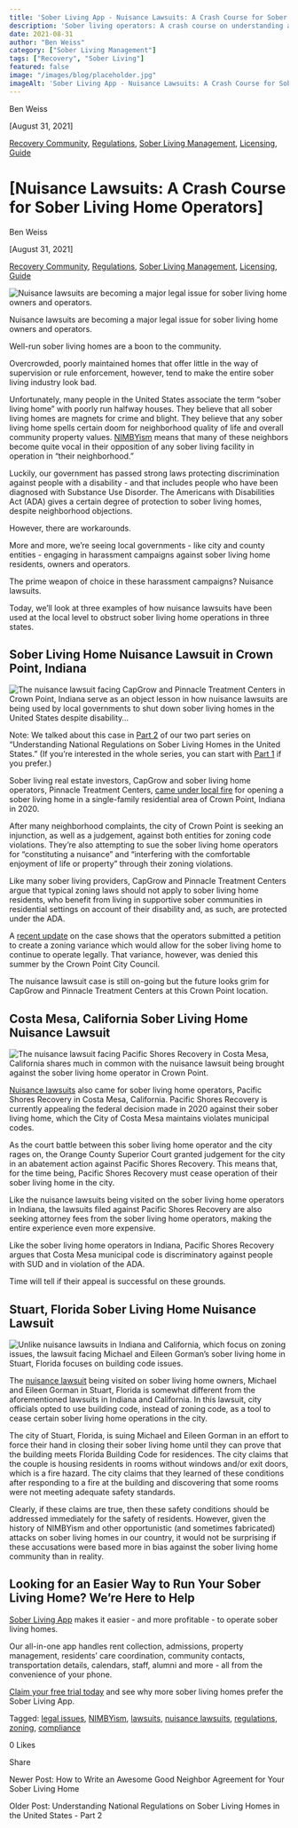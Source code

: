 ```yaml
---
title: 'Sober Living App - Nuisance Lawsuits: A Crash Course for Sober Living Home Operators'
description: 'Sober living operators: A crash course on understanding and responding to nuisance lawsuits. Learn how to protect your facility.'
date: 2021-08-31
author: "Ben Weiss"
category: ["Sober Living Management"]
tags: ["Recovery", "Sober Living"]
featured: false
image: "/images/blog/placeholder.jpg"
imageAlt: 'Sober Living App - Nuisance Lawsuits: A Crash Course for Sober Living Home Operators'
---
```


Ben Weiss

[August 31, 2021]

[Recovery Community](/sober-living-app-blog/category/Recovery+Community), [Regulations](/sober-living-app-blog/category/Regulations), [Sober Living Management](/sober-living-app-blog/category/Sober+Living+Management), [Licensing](/sober-living-app-blog/category/Licensing), [Guide](/sober-living-app-blog/category/Guide)

#  [Nuisance Lawsuits: A Crash Course for Sober Living Home Operators]

Ben Weiss

[August 31, 2021]

[Recovery Community](/sober-living-app-blog/category/Recovery+Community), [Regulations](/sober-living-app-blog/category/Regulations), [Sober Living Management](/sober-living-app-blog/category/Sober+Living+Management), [Licensing](/sober-living-app-blog/category/Licensing), [Guide](/sober-living-app-blog/category/Guide)

![Nuisance lawsuits are becoming a major legal issue for sober living home owners and operators.](/images/blog/nuisance-lawsuits-a-crash-course-for-sober-living-home-operators/Screen_Shot_2021-08-26_at_2.26.17_PM.png)

Nuisance lawsuits are becoming a major legal issue for sober living home owners and operators. 

Well-run sober living homes are a boon to the community. 

Overcrowded, poorly maintained homes that offer little in the way of supervision or rule enforcement, however, tend to make the entire sober living industry look bad.

Unfortunately, many people in the United States associate the term “sober living home” with poorly run halfway houses. They believe that all sober living homes are magnets for crime and blight. They believe that any sober living home spells certain doom for neighborhood quality of life and overall community property values. [NIMBYism](https://soberlivingapp.com/sober-living-app-blog/2019/11/19/dealing-with-nimbys-at-your-sober-living-housenbsp) means that many of these neighbors become quite vocal in their opposition of any sober living facility in operation in “their neighborhood.”

Luckily, our government has passed strong laws protecting discrimination against people with a disability - and that includes people who have been diagnosed with Substance Use Disorder. The Americans with Disabilities Act (ADA) gives a certain degree of protection to sober living homes, despite neighborhood objections. 

However, there are workarounds. 

More and more, we’re seeing local governments - like city and county entities - engaging in harassment campaigns against sober living home residents, owners and operators. 

The prime weapon of choice in these harassment campaigns? Nuisance lawsuits. 

Today, we’ll look at three examples of how nuisance lawsuits have been used at the local level to obstruct sober living home operations in three states. 

## Sober Living Home Nuisance Lawsuit in Crown Point, Indiana 

![The nuisance lawsuit facing CapGrow and Pinnacle Treatment Centers in Crown Point, Indiana serve as an object lesson in how nuisance lawsuits are being used by local governments to shut down sober living homes in the United States despite disability…](/images/blog/nuisance-lawsuits-a-crash-course-for-sober-living-home-operators/Screen_Shot_2021-08-26_at_2.24.44_PM.png)

Note: We talked about this case in [Part 2](../17/understanding-national-regulations-on-sober-living-homes-in-the-united-states-part-2.html) of our two part series on “Understanding National Regulations on Sober Living Homes in the United States.” (If you’re interested in the whole series, you can start with [Part 1](https://soberlivingapp.com/sober-living-app-blog/2021/8/3/understanding-national-regulations-on-sober-living-homes-in-the-united-states-part-1) if you prefer.)

Sober living real estate investors, CapGrow and sober living home operators, Pinnacle Treatment Centers, [came under local fire](https://www.nwitimes.com/news/halfway-house-amid-crown-point-family-homes-angers-residents-prompts-city-lawsuit/article_3f3eb707-5ca0-5949-96e1-ab986d74d4ab.html) for opening a sober living home in a single-family residential area of Crown Point, Indiana in 2020. 

After many neighborhood complaints, the city of Crown Point is seeking an injunction, as well as a judgement, against both entities for zoning code violations. They’re also attempting to sue the sober living home operators for “constituting a nuisance” and “interfering with the comfortable enjoyment of life or property” through their zoning violations. 

Like many sober living providers, CapGrow and Pinnacle Treatment Centers argue that typical zoning laws should not apply to sober living home residents, who benefit from living in supportive sober communities in residential settings on account of their disability and, as such, are protected under the ADA.

A [recent update](https://www.nwitimes.com/news/local/council-denies-request-for-recovery-home-in-crown-point-subdivision/article_4640298f-b424-5a7a-8f1d-a305fb442a17.html) on the case shows that the operators submitted a petition to create a zoning variance which would allow for the sober living home to continue to operate legally. That variance, however, was denied this summer by the Crown Point City Council. 

The nuisance lawsuit case is still on-going but the future looks grim for CapGrow and Pinnacle Treatment Centers at this Crown Point location.

## Costa Mesa, California Sober Living Home Nuisance Lawsuit

![The nuisance lawsuit facing Pacific Shores Recovery in Costa Mesa, California shares much in common with the nuisance lawsuit being brought against the sober living home operator in Crown Point.](/images/blog/nuisance-lawsuits-a-crash-course-for-sober-living-home-operators/Screen_Shot_2021-08-26_at_2.25.15_PM.png)

[Nuisance lawsuits](https://www.latimes.com/socal/daily-pilot/news/story/2020-04-03/costa-mesa-wins-sober-living-home-lawsuit) also came for sober living home operators, Pacific Shores Recovery in Costa Mesa, California. Pacific Shores Recovery is currently appealing the federal decision made in 2020 against their sober living home, which the City of Costa Mesa maintains violates municipal codes.

As the court battle between this sober living home operator and the city rages on, the Orange County Superior Court granted judgement for the city in an abatement action against Pacific Shores Recovery. This means that, for the time being, Pacific Shores Recovery must cease operation of their sober living home in the city. 

Like the nuisance lawsuits being visited on the sober living home operators in Indiana, the lawsuits filed against Pacific Shores Recovery are also seeking attorney fees from the sober living home operators, making the entire experience even more expensive. 

Like the sober living home operators in Indiana, Pacific Shores Recovery argues that Costa Mesa municipal code is discriminatory against people with SUD and in violation of the ADA. 

Time will tell if their appeal is successful on these grounds. 

## Stuart, Florida Sober Living Home Nuisance Lawsuit 

![Unlike nuisance lawsuits in Indiana and California, which focus on zoning issues, the lawsuit facing Michael and Eileen Gorman’s sober living home in Stuart, Florida focuses on building code issues.](/images/blog/nuisance-lawsuits-a-crash-course-for-sober-living-home-operators/Screen_Shot_2021-08-26_at_2.25.35_PM.png)

The [nuisance lawsuit](https://www.tcpalm.com/story/news/local/shaping-our-future/2017/04/05/stuart-sue-sober-home-buildings-owners-latest-lawsuit-involving-site/99883040/) being visited on sober living home owners, Michael and Eileen Gorman in Stuart, Florida is somewhat different from the aforementioned lawsuits in Indiana and California. In this lawsuit, city officials opted to use building code, instead of zoning code, as a tool to cease certain sober living home operations in the city. 

The city of Stuart, Florida, is suing Michael and Eileen Gorman in an effort to force their hand in closing their sober living home until they can prove that the building meets Florida Building Code for residences. The city claims that the couple is housing residents in rooms without windows and/or exit doors, which is a fire hazard. The city claims that they learned of these conditions after responding to a fire at the building and discovering that some rooms were not meeting adequate safety standards. 

Clearly, if these claims are true, then these safety conditions should be addressed immediately for the safety of residents. However, given the history of NIMBYism and other opportunistic (and sometimes fabricated) attacks on sober living homes in our country, it would not be surprising if these accusations were based more in bias against the sober living home community than in reality. 

## Looking for an Easier Way to Run Your Sober Living Home? We’re Here to Help 

[Sober Living App](/) makes it easier - and more profitable - to operate sober living homes. 

Our all-in-one app handles rent collection, admissions, property management, residents’ care coordination, community contacts, transportation details, calendars, staff, alumni and more - all from the convenience of your phone. 

[Claim your free trial today](https://behavehealth.com/get-started) and see why more sober living homes prefer the Sober Living App.

Tagged: [legal issues](/sober-living-app-blog/tag/legal+issues), [NIMBYism](/sober-living-app-blog/tag/NIMBYism), [lawsuits](/sober-living-app-blog/tag/lawsuits), [nuisance lawsuits](/sober-living-app-blog/tag/nuisance+lawsuits), [regulations](/sober-living-app-blog/tag/regulations), [zoning](/sober-living-app-blog/tag/zoning), [compliance](https://soberlivingapp.com/sober-living-app-blog/tag/compliance)

0 Likes

Share

Newer Post: How to Write an Awesome Good Neighbor Agreement for Your Sober Living Home

Older Post: Understanding National Regulations on Sober Living Homes in the United States - Part 2